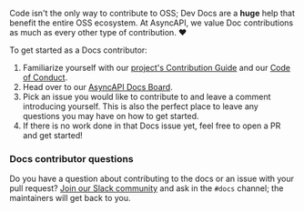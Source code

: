 Code isn't the only way to contribute to OSS; Dev Docs are a **huge** help that benefit the entire OSS ecosystem. At AsyncAPI, we value Doc contributions as much as every other type of contribution. ❤️

To get started as a Docs contributor:

1. Familiarize yourself with our [project's Contribution Guide](https://github.com/asyncapi/community/blob/master/CONTRIBUTING.md) and our [Code of Conduct](https://github.com/asyncapi/.github/blob/master/CODE_OF_CONDUCT.md).
2. Head over to our [AsyncAPI Docs Board](https://github.com/orgs/asyncapi/projects/12).
3. Pick an issue you would like to contribute to and leave a comment introducing yourself. This is also the perfect place to leave any questions you may have on how to get started.
4. If there is no work done in that Docs issue yet, feel free to open a PR and get started!

### Docs contributor questions

Do you have a question about contributing to the docs or an issue with your pull request? [Join our Slack community](https://www.asyncapi.com/slack-invite) and ask in the `#docs` channel; the maintainers will get back to you.
